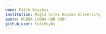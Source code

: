```yaml
---
name: Fatih Kıyıkçı
institution: Muğla Sıtkı Koçman University
quote: WUBBA LUBBA DUB DUB!
github_user: fatihkykc
---
```

